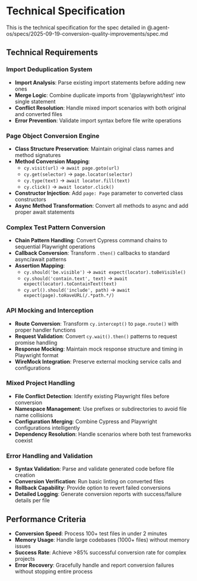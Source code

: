 # Technical Specification

This is the technical specification for the spec detailed in @.agent-os/specs/2025-09-19-conversion-quality-improvements/spec.md

## Technical Requirements

### Import Deduplication System
- **Import Analysis**: Parse existing import statements before adding new ones
- **Merge Logic**: Combine duplicate imports from '@playwright/test' into single statement
- **Conflict Resolution**: Handle mixed import scenarios with both original and converted files
- **Error Prevention**: Validate import syntax before file write operations

### Page Object Conversion Engine
- **Class Structure Preservation**: Maintain original class names and method signatures
- **Method Conversion Mapping**:
  - `cy.visit(url)` → `await page.goto(url)`
  - `cy.get(selector)` → `page.locator(selector)`
  - `cy.type(text)` → `await locator.fill(text)`
  - `cy.click()` → `await locator.click()`
- **Constructor Injection**: Add `page: Page` parameter to converted class constructors
- **Async Method Transformation**: Convert all methods to async and add proper await statements

### Complex Test Pattern Conversion
- **Chain Pattern Handling**: Convert Cypress command chains to sequential Playwright operations
- **Callback Conversion**: Transform `.then()` callbacks to standard async/await patterns
- **Assertion Mapping**:
  - `cy.should('be.visible')` → `await expect(locator).toBeVisible()`
  - `cy.should('contain.text', text)` → `await expect(locator).toContainText(text)`
  - `cy.url().should('include', path)` → `await expect(page).toHaveURL(/.*path.*/)`

### API Mocking and Interception
- **Route Conversion**: Transform `cy.intercept()` to `page.route()` with proper handler functions
- **Request Validation**: Convert `cy.wait().then()` patterns to request promise handling
- **Response Mocking**: Maintain mock response structure and timing in Playwright format
- **WireMock Integration**: Preserve external mocking service calls and configurations

### Mixed Project Handling
- **File Conflict Detection**: Identify existing Playwright files before conversion
- **Namespace Management**: Use prefixes or subdirectories to avoid file name collisions
- **Configuration Merging**: Combine Cypress and Playwright configurations intelligently
- **Dependency Resolution**: Handle scenarios where both test frameworks coexist

### Error Handling and Validation
- **Syntax Validation**: Parse and validate generated code before file creation
- **Conversion Verification**: Run basic linting on converted files
- **Rollback Capability**: Provide option to revert failed conversions
- **Detailed Logging**: Generate conversion reports with success/failure details per file

## Performance Criteria

- **Conversion Speed**: Process 100+ test files in under 2 minutes
- **Memory Usage**: Handle large codebases (1000+ files) without memory issues
- **Success Rate**: Achieve >85% successful conversion rate for complex projects
- **Error Recovery**: Gracefully handle and report conversion failures without stopping entire process